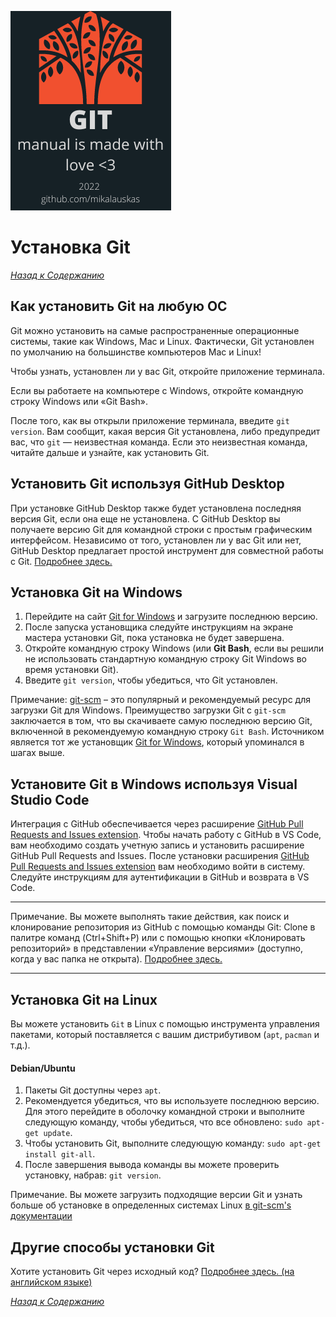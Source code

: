 <!-- STATIC HEADER -->
[![logo](resources/logo.png)](../README.md)

<!-- STATIC HEADER -->
# Установка Git
*[Назад к Содержанию](../README.md#инструкция-по-работе-с-git)*

## Как установить Git на любую ОС

Git можно установить на самые распространенные операционные системы, такие как Windows, Mac и Linux. Фактически, Git установлен по умолчанию на большинстве компьютеров Mac и Linux!

Чтобы узнать, установлен ли у вас Git, откройте приложение терминала.

Если вы работаете на компьютере с Windows, откройте командную строку Windows или «Git Bash». 

После того, как вы открыли приложение терминала, введите `git version`. Вам сообщит, какая версия Git установлена, либо предупредит вас, что `git` — неизвестная команда. Если это неизвестная команда, читайте дальше и узнайте, как установить Git.

## Установить Git используя GitHub Desktop

При установке GitHub Desktop также будет установлена ​​последняя версия Git, если она еще не установлена. С GitHub Desktop вы получаете версию Git для командной строки с простым графическим интерфейсом. Независимо от того, установлен ли у вас Git или нет, GitHub Desktop предлагает простой инструмент для совместной работы с Git. [Подробнее здесь.](https://desktop.github.com/)

## Установка Git на Windows

1. Перейдите на сайт [Git for Windows](https://gitforwindows.org/) и загрузите последнюю версию.
2. После запуска установщика следуйте инструкциям на экране мастера установки Git, пока установка не будет завершена.
3. Откройте командную строку Windows (или **Git Bash**, если вы решили не использовать стандартную командную строку Git Windows во время установки Git).
4. Введите `git version`, чтобы убедиться, что Git установлен.

Примечание: [git-scm](https://git-scm.com/download/win) – это популярный и рекомендуемый ресурс для загрузки Git для Windows. Преимущество загрузки Git с `git-scm` заключается в том, что вы скачиваете самую последнюю версию Git, включенной в рекомендуемую командную строку `Git Bash`. Источником является тот же установщик [Git for Windows](https://gitforwindows.org/), который упоминался в шагах выше.

## Установите Git в Windows используя Visual Studio Code

Интеграция с GitHub обеспечивается через расширение [GitHub Pull Requests and Issues extension](https://marketplace.visualstudio.com/items?itemName=GitHub.vscode-pull-request-github). Чтобы начать работу с GitHub в VS Code, вам необходимо создать учетную запись и установить расширение GitHub Pull Requests and Issues. После установки расширения [GitHub Pull Requests and Issues extension](https://marketplace.visualstudio.com/items?itemName=GitHub.vscode-pull-request-github) вам необходимо войти в систему. Следуйте инструкциям для аутентификации в GitHub и возврата в VS Code.

---

Примечание. Вы можете выполнять такие действия, как поиск и клонирование репозитория из GitHub с помощью команды Git: Clone в палитре команд (Ctrl+Shift+P) или с помощью кнопки «Клонировать репозиторий» в представлении «Управление версиями» (доступно, когда у вас папка не открыта). [Подробнее здесь.](https://code.visualstudio.com/docs/editor/github)

---

## Установка Git на Linux

Вы можете установить `Git` в Linux с помощью инструмента управления пакетами, который поставляется с вашим дистрибутивом (`apt`, `pacman` и т.д.).

#### Debian/Ubuntu

1. Пакеты Git доступны через `apt`.
2. Рекомендуется убедиться, что вы используете последнюю версию. Для этого перейдите в оболочку командной строки и выполните следующую команду, чтобы убедиться, что все обновлено: `sudo apt-get update`.
3. Чтобы установить Git, выполните следующую команду: `sudo apt-get install git-all`.
4. После завершения вывода команды вы можете проверить установку, набрав: `git version`.

Примечание. Вы можете загрузить подходящие версии Git и узнать больше об установке в определенных системах Linux [в  git-scm's документации](https://git-scm.com/download/linux)

## Другие способы установки Git

Хотите установить Git через исходный код? [Подробнее здесь. (на английском языке)](https://git-scm.com/book/en/v2/Getting-Started-Installing-Git)

*[Назад к Содержанию](../README.md#инструкция-по-работе-с-git)*